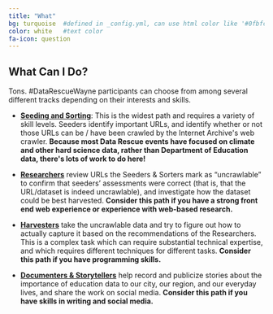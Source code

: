 ```yaml
---
title: "What"
bg: turquoise  #defined in _config.yml, can use html color like '#0fbfcf'
color: white   #text color
fa-icon: question
---
```


## What Can I Do?

Tons. \#DataRescueWayne participants can choose from among several different tracks depending on their interests and skills.

- **[Seeding and Sorting](https://datarefuge.github.io/workflow/seeding/)**: This is the widest path and requires a variety of skill levels. Seeders identify important URLs, and identify whether or not those URLs can be / have been crawled by the Internet Archive's web crawler. **Because most Data Rescue events have focused on climate and other hard science data, rather than Department of Education data, there's lots of work to do here!**

- **[Researchers](https://datarefuge.github.io/workflow/researching/)** review URLs the Seeders & Sorters mark as “uncrawlable” to confirm that seeders’ assessments were correct (that is, that the URL/dataset is indeed uncrawlable), and investigate how the dataset could be best harvested. **Consider this path if you have a strong front end web experience or experience with web-based research.**

- **[Harvesters](https://datarefuge.github.io/workflow/harvesting/)** take the uncrawlable data and try to figure out how to actually capture it based on the recommendations of the Researchers. This is a complex task which can require substantial technical expertise, and which requires different techniques for different tasks. **Consider this path if you have programming skills.**

- **[Documenters & Storytellers](http://www.ppehlab.org/storytelling)** help record and publicize stories about the importance of education data to our city, our region, and our everyday lives, and share the work on social media. **Consider this path if you have skills in writing and social media.**

